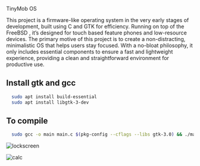 TinyMob OS 


This project is a firmware-like operating system in the very early stages of development, built using C and GTK for efficiency. Running on top of the FreeBSD , it’s designed for touch based feature phones and low-resource devices. The primary motive of this project is to create a non-distracting, minimalistic OS that helps users stay focused. With a no-bloat philosophy, it only includes essential components to ensure a fast and lightweight experience, providing a clean and straightforward environment for productive use.

## Install gtk and gcc



```bash
  sudo apt install build-essential
  sudo apt install libgtk-3-dev

```



    
## To compile 



```bash
  sudo gcc -o main main.c $(pkg-config --cflags --libs gtk-3.0) && ./main

```






![lockscreen](https://github.com/user-attachments/assets/6fdbc13d-c1f5-4bed-b88e-3e18214b06d1)

![calc](https://github.com/user-attachments/assets/66cad04f-a864-4fa2-9baa-5ca5d1cd0967)


